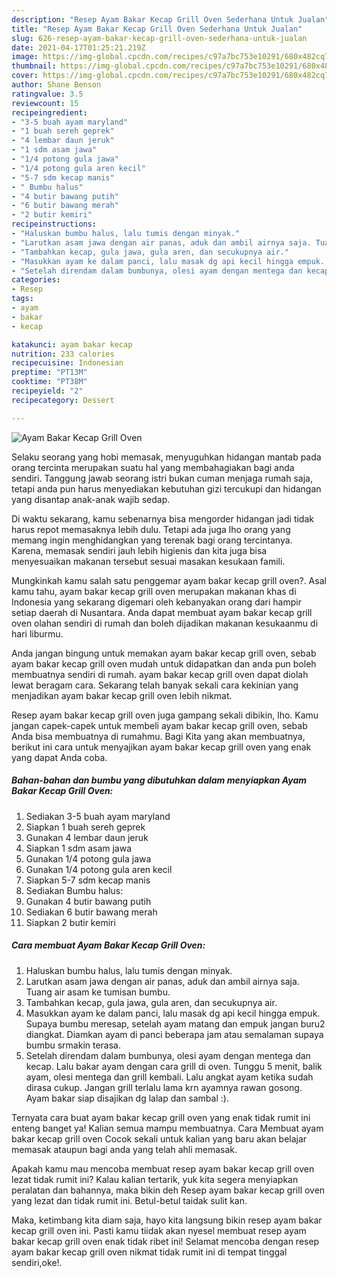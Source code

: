 ```yaml
---
description: "Resep Ayam Bakar Kecap Grill Oven Sederhana Untuk Jualan"
title: "Resep Ayam Bakar Kecap Grill Oven Sederhana Untuk Jualan"
slug: 626-resep-ayam-bakar-kecap-grill-oven-sederhana-untuk-jualan
date: 2021-04-17T01:25:21.219Z
image: https://img-global.cpcdn.com/recipes/c97a7bc753e10291/680x482cq70/ayam-bakar-kecap-grill-oven-foto-resep-utama.jpg
thumbnail: https://img-global.cpcdn.com/recipes/c97a7bc753e10291/680x482cq70/ayam-bakar-kecap-grill-oven-foto-resep-utama.jpg
cover: https://img-global.cpcdn.com/recipes/c97a7bc753e10291/680x482cq70/ayam-bakar-kecap-grill-oven-foto-resep-utama.jpg
author: Shane Benson
ratingvalue: 3.5
reviewcount: 15
recipeingredient:
- "3-5 buah ayam maryland"
- "1 buah sereh geprek"
- "4 lembar daun jeruk"
- "1 sdm asam jawa"
- "1/4 potong gula jawa"
- "1/4 potong gula aren kecil"
- "5-7 sdm kecap manis"
- " Bumbu halus"
- "4 butir bawang putih"
- "6 butir bawang merah"
- "2 butir kemiri"
recipeinstructions:
- "Haluskan bumbu halus, lalu tumis dengan minyak."
- "Larutkan asam jawa dengan air panas, aduk dan ambil airnya saja. Tuang air asam ke tumisan bumbu."
- "Tambahkan kecap, gula jawa, gula aren, dan secukupnya air."
- "Masukkan ayam ke dalam panci, lalu masak dg api kecil hingga empuk. Supaya bumbu meresap, setelah ayam matang dan empuk jangan buru2 diangkat. Diamkan ayam di panci beberapa jam atau semalaman supaya bumbu srmakin terasa."
- "Setelah direndam dalam bumbunya, olesi ayam dengan mentega dan kecap. Lalu bakar ayam dengan cara grill di oven. Tunggu 5 menit, balik ayam, olesi mentega dan grill kembali. Lalu angkat ayam ketika sudah dirasa cukup. Jangan grill terlalu lama krn ayamnya rawan gosong. Ayam bakar siap disajikan dg lalap dan sambal :)."
categories:
- Resep
tags:
- ayam
- bakar
- kecap

katakunci: ayam bakar kecap 
nutrition: 233 calories
recipecuisine: Indonesian
preptime: "PT13M"
cooktime: "PT38M"
recipeyield: "2"
recipecategory: Dessert

---
```



![Ayam Bakar Kecap Grill Oven](https://img-global.cpcdn.com/recipes/c97a7bc753e10291/680x482cq70/ayam-bakar-kecap-grill-oven-foto-resep-utama.jpg)

Selaku seorang yang hobi memasak, menyuguhkan hidangan mantab pada orang tercinta merupakan suatu hal yang membahagiakan bagi anda sendiri. Tanggung jawab seorang istri bukan cuman menjaga rumah saja, tetapi anda pun harus menyediakan kebutuhan gizi tercukupi dan hidangan yang disantap anak-anak wajib sedap.

Di waktu  sekarang, kamu sebenarnya bisa mengorder hidangan jadi tidak harus repot memasaknya lebih dulu. Tetapi ada juga lho orang yang memang ingin menghidangkan yang terenak bagi orang tercintanya. Karena, memasak sendiri jauh lebih higienis dan kita juga bisa menyesuaikan makanan tersebut sesuai masakan kesukaan famili. 



Mungkinkah kamu salah satu penggemar ayam bakar kecap grill oven?. Asal kamu tahu, ayam bakar kecap grill oven merupakan makanan khas di Indonesia yang sekarang digemari oleh kebanyakan orang dari hampir setiap daerah di Nusantara. Anda dapat membuat ayam bakar kecap grill oven olahan sendiri di rumah dan boleh dijadikan makanan kesukaanmu di hari liburmu.

Anda jangan bingung untuk memakan ayam bakar kecap grill oven, sebab ayam bakar kecap grill oven mudah untuk didapatkan dan anda pun boleh membuatnya sendiri di rumah. ayam bakar kecap grill oven dapat diolah lewat beragam cara. Sekarang telah banyak sekali cara kekinian yang menjadikan ayam bakar kecap grill oven lebih nikmat.

Resep ayam bakar kecap grill oven juga gampang sekali dibikin, lho. Kamu jangan capek-capek untuk membeli ayam bakar kecap grill oven, sebab Anda bisa membuatnya di rumahmu. Bagi Kita yang akan membuatnya, berikut ini cara untuk menyajikan ayam bakar kecap grill oven yang enak yang dapat Anda coba.

<!--inarticleads1-->

##### Bahan-bahan dan bumbu yang dibutuhkan dalam menyiapkan Ayam Bakar Kecap Grill Oven:

1. Sediakan 3-5 buah ayam maryland
1. Siapkan 1 buah sereh geprek
1. Gunakan 4 lembar daun jeruk
1. Siapkan 1 sdm asam jawa
1. Gunakan 1/4 potong gula jawa
1. Gunakan 1/4 potong gula aren kecil
1. Siapkan 5-7 sdm kecap manis
1. Sediakan  Bumbu halus:
1. Gunakan 4 butir bawang putih
1. Sediakan 6 butir bawang merah
1. Siapkan 2 butir kemiri




<!--inarticleads2-->

##### Cara membuat Ayam Bakar Kecap Grill Oven:

1. Haluskan bumbu halus, lalu tumis dengan minyak.
1. Larutkan asam jawa dengan air panas, aduk dan ambil airnya saja. Tuang air asam ke tumisan bumbu.
1. Tambahkan kecap, gula jawa, gula aren, dan secukupnya air.
1. Masukkan ayam ke dalam panci, lalu masak dg api kecil hingga empuk. Supaya bumbu meresap, setelah ayam matang dan empuk jangan buru2 diangkat. Diamkan ayam di panci beberapa jam atau semalaman supaya bumbu srmakin terasa.
1. Setelah direndam dalam bumbunya, olesi ayam dengan mentega dan kecap. Lalu bakar ayam dengan cara grill di oven. Tunggu 5 menit, balik ayam, olesi mentega dan grill kembali. Lalu angkat ayam ketika sudah dirasa cukup. Jangan grill terlalu lama krn ayamnya rawan gosong. Ayam bakar siap disajikan dg lalap dan sambal :).




Ternyata cara buat ayam bakar kecap grill oven yang enak tidak rumit ini enteng banget ya! Kalian semua mampu membuatnya. Cara Membuat ayam bakar kecap grill oven Cocok sekali untuk kalian yang baru akan belajar memasak ataupun bagi anda yang telah ahli memasak.

Apakah kamu mau mencoba membuat resep ayam bakar kecap grill oven lezat tidak rumit ini? Kalau kalian tertarik, yuk kita segera menyiapkan peralatan dan bahannya, maka bikin deh Resep ayam bakar kecap grill oven yang lezat dan tidak rumit ini. Betul-betul taidak sulit kan. 

Maka, ketimbang kita diam saja, hayo kita langsung bikin resep ayam bakar kecap grill oven ini. Pasti kamu tiidak akan nyesel membuat resep ayam bakar kecap grill oven enak tidak ribet ini! Selamat mencoba dengan resep ayam bakar kecap grill oven nikmat tidak rumit ini di tempat tinggal sendiri,oke!.


